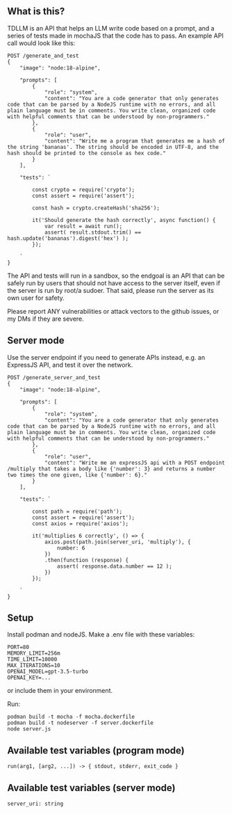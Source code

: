 ## What is this?

TDLLM is an API that helps an LLM write code based on a prompt, and a series of tests made in mochaJS that the code has to pass. An example API call would look like this:
```
POST /generate_and_test
{
    "image": "node:18-alpine",

    "prompts": [
        {
            "role": "system",
            "content": "You are a code generator that only generates code that can be parsed by a NodeJS runtime with no errors, and all plain language must be in comments. You write clean, organized code with helpful comments that can be understood by non-programmers."
        },
        {
            "role": "user",
            "content": "Write me a program that generates me a hash of the string 'bananas'. The string should be encoded in UTF-8, and the hash should be printed to the console as hex code."
        }
    ],

    "tests": `

        const crypto = require('crypto');
        const assert = require('assert');

        const hash = crypto.createHash('sha256');

        it('Should generate the hash correctly', async function() {
            var result = await run();
            assert( result.stdout.trim() == hash.update('bananas').digest('hex') );
        });

    `
}
```
The API and tests will run in a sandbox, so the endgoal is an API that can be safely run by users that should not have access to the server itself, even if the server is run by root/a sudoer. That said, please run the server as its own user for safety.

Please report ANY vulnerabilities or attack vectors to the github issues, or my DMs if they are severe.


## Server mode

Use the server endpoint if you need to generate APIs instead, e.g. an ExpressJS API, and test it over the network.
```
POST /generate_server_and_test
{
    "image": "node:18-alpine",

    "prompts": [
        {
            "role": "system",
            "content": "You are a code generator that only generates code that can be parsed by a NodeJS runtime with no errors, and all plain language must be in comments. You write clean, organized code with helpful comments that can be understood by non-programmers."
        },
        {
            "role": "user",
            "content": "Write me an expressJS api with a POST endpoint /multiply that takes a body like {'number': 3} and returns a number two times the one given, like {'number': 6}."
        }
    ],

    "tests": `

        const path = require('path');
        const assert = require('assert');
        const axios = require('axios');

        it('multiplies 6 correctly', () => {
            axios.post(path.join(server_uri, 'multiply'), {
                number: 6
            })
            .then(function (response) {
                assert( response.data.number == 12 );
            })
        });

    `
}
```


## Setup

Install podman and nodeJS. Make a .env file with these variables:
```
PORT=80
MEMORY_LIMIT=256m
TIME_LIMIT=10000
MAX_ITERATIONS=10
OPENAI_MODEL=gpt-3.5-turbo
OPENAI_KEY=...
```
or include them in your environment.

Run:
```
podman build -t mocha -f mocha.dockerfile
podman build -t nodeserver -f server.dockerfile
node server.js
```


## Available test variables (program mode)

`run(arg1, [arg2, ...]) -> { stdout, stderr, exit_code }`

## Available test variables (server mode)

`server_uri: string`